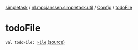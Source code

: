 [simpletask](../../index.md) / [nl.mpcjanssen.simpletask.util](../index.md) / [Config](index.md) / [todoFile](.)

# todoFile

`val todoFile: `[`File`](http://docs.oracle.com/javase/6/docs/api/java/io/File.html) [(source)](https://github.com/mpcjanssen/simpletask-android/blob/master/src/main/java/nl/mpcjanssen/simpletask/util/Config.kt#L253)